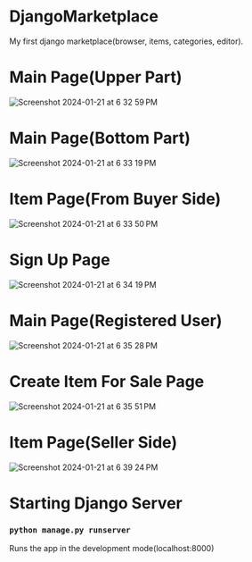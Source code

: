 # DjangoMarketplace
My first django marketplace(browser, items, categories, editor).

# Main Page(Upper Part)
![Screenshot 2024-01-21 at 6 32 59 PM](https://github.com/Andr11P/DjangoMarketplace/assets/128001519/4b1b216f-f11c-416e-a926-894cab5e0db5)
# Main Page(Bottom Part)
![Screenshot 2024-01-21 at 6 33 19 PM](https://github.com/Andr11P/DjangoMarketplace/assets/128001519/e6468587-b495-4569-9640-e1879ccc7c08)
# Item Page(From Buyer Side)
![Screenshot 2024-01-21 at 6 33 50 PM](https://github.com/Andr11P/DjangoMarketplace/assets/128001519/2e9beb7b-7856-40b4-a8be-39dc52dbb0aa)
# Sign Up Page
![Screenshot 2024-01-21 at 6 34 19 PM](https://github.com/Andr11P/DjangoMarketplace/assets/128001519/4815bfa9-644f-4dae-b55d-efb3de0a03df)
# Main Page(Registered User)
![Screenshot 2024-01-21 at 6 35 28 PM](https://github.com/Andr11P/DjangoMarketplace/assets/128001519/666e38b7-ccc2-4a09-bc08-d10afbd5755d)
# Create Item For Sale Page
![Screenshot 2024-01-21 at 6 35 51 PM](https://github.com/Andr11P/DjangoMarketplace/assets/128001519/ed7f64de-b753-4fe6-9a2e-338a681debd0)
# Item Page(Seller Side)
![Screenshot 2024-01-21 at 6 39 24 PM](https://github.com/Andr11P/DjangoMarketplace/assets/128001519/e85c5b74-dfe2-4709-8f2a-18c4990b845e)

# Starting Django Server
### `python manage.py runserver`

Runs the app in the development mode(localhost:8000)
